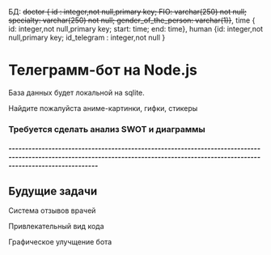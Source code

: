 БД: <s>doctor { id : integer,not null,primary key; FIO: varchar(250) not null; specialty: varchar(250) not null; gender_of_the_person: varchar(1)}</s>,
    time { id: integer,not null,primary key; start: time; end: time},
    human {id:  integer,not null,primary key; id_telegram : integer,not null }

<h1>Телеграмм-бот на Node.js</h1>

База данных будет локальной на sqlite.
<p>Найдите пожалуйста аниме-картинки, гифки, стикеры </p>
<h3> Требуется сделать анализ SWOT и диаграммы </h3>
<p></p>
<p></p>
<h5>-----------------------------------------------------------------------------------------------------------------------------------------------------------------------------------</h5>
<h2>Будущие задачи</h2>
<p>Система отзывов врачей</p>
<p>Привлекательный вид кода</p>
<p>Графическое улучщение бота</p>
